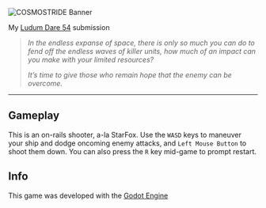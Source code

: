 ![COSMOSTRIDE Banner](https://racc.at/media/uploads/ld_banner.png)

My [Ludum Dare 54](https://ldjam.com/events/ludum-dare/54/cosmostride) submission

>*In the endless expanse of space, there is only so much you can do to fend off the endless waves of killer units, how much of an impact can you make with your limited resources?*
>
>*It’s time to give those who remain hope that the enemy can be overcome.*

***

## Gameplay
This is an on-rails shooter, a-la StarFox. Use the `WASD` keys to maneuver your ship and dodge oncoming enemy attacks, and `Left Mouse Button` to shoot them down. You can also press the `R` key mid-game to prompt restart.

## Info

This game was developed with the [Godot Engine](https://godotengine.org/)
